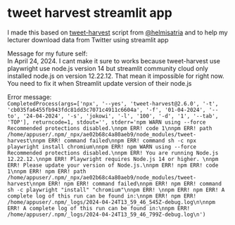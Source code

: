 # tweet harvest streamlit app
I made this based on [tweet-harvest](https://github.com/helmisatria/tweet-harvest) script from [@helmisatria](https://github.com/helmisatria) and to help my lecturer download data from Twitter using streamlit app

Message for my future self:  
In April 24, 2024. I cant make it sure to works because tweet-harvest use playwright use node.js version 14 but streamlit community cloud only installed node.js on version 12.22.12. That mean it impossible for right now. You need to fix it when Streamlit update version of their node.js

Error message:  
`CompletedProcess(args=['npx', '--yes', 'tweet-harvest@2.6.0', '-t', 'cb035fa6455fb943fdc81dd3c7071c4911c6604a', '-f', '01-04-2024', '--to', '24-04-2024', '-s', 'jokowi', '-l', '100', '-d', '1', '--tab', 'TOP'], returncode=1, stdout='', stderr='npm WARN using --force Recommended protections disabled.\nnpm ERR! code 1\nnpm ERR! path /home/appuser/.npm/_npx/ae02b68c4a80aeb9/node_modules/tweet-harvest\nnpm ERR! command failed\nnpm ERR! command sh -c npx playwright install chromium\nnpm ERR! npm WARN using --force Recommended protections disabled.\nnpm ERR! You are running Node.js 12.22.12.\nnpm ERR! Playwright requires Node.js 14 or higher. \nnpm ERR! Please update your version of Node.js.\nnpm ERR! npm ERR! code 1\nnpm ERR! npm ERR! path /home/appuser/.npm/_npx/ae02b68c4a80aeb9/node_modules/tweet-harvest\nnpm ERR! npm ERR! command failed\nnpm ERR! npm ERR! command sh -c playwright "install" "chromium"\nnpm ERR! \nnpm ERR! npm ERR! A complete log of this run can be found in:\nnpm ERR! npm ERR! /home/appuser/.npm/_logs/2024-04-24T13_59_46_545Z-debug.log\n\nnpm ERR! A complete log of this run can be found in:\nnpm ERR! /home/appuser/.npm/_logs/2024-04-24T13_59_46_799Z-debug.log\n')`
